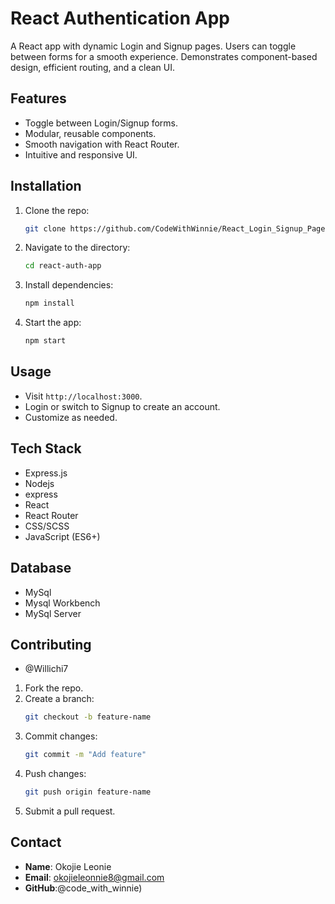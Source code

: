 # React Authentication App

A React app with dynamic Login and Signup pages. Users can toggle between forms for a smooth experience. Demonstrates component-based design, efficient routing, and a clean UI.

## Features

- Toggle between Login/Signup forms.
- Modular, reusable components.
- Smooth navigation with React Router.
- Intuitive and responsive UI.

## Installation

1. Clone the repo:
   ```bash
   git clone https://github.com/CodeWithWinnie/React_Login_Signup_Pages.git 
   ```
2. Navigate to the directory:
   ```bash
   cd react-auth-app
   ```
3. Install dependencies:
   ```bash
   npm install
   ```
4. Start the app:
   ```bash
   npm start
   ```

## Usage

- Visit `http://localhost:3000`.
- Login or switch to Signup to create an account.
- Customize as needed.


## Tech Stack
- Express.js
- Nodejs
- express
- React
- React Router
- CSS/SCSS
- JavaScript (ES6+)

## Database
- MySql
- Mysql Workbench
- MySql Server


## Contributing
- @Willichi7

1. Fork the repo.
2. Create a branch:
   ```bash
   git checkout -b feature-name
   ```
3. Commit changes:
   ```bash
   git commit -m "Add feature"
   ```
4. Push changes:
   ```bash
   git push origin feature-name
   ```
5. Submit a pull request.


## Contact

- **Name**: Okojie Leonie
- **Email**: okojieleonnie8@gmail.com
- **GitHub**:@code_with_winnie)
